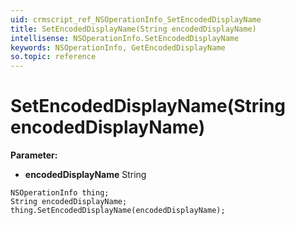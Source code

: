```yaml
---
uid: crmscript_ref_NSOperationInfo_SetEncodedDisplayName
title: SetEncodedDisplayName(String encodedDisplayName)
intellisense: NSOperationInfo.SetEncodedDisplayName
keywords: NSOperationInfo, GetEncodedDisplayName
so.topic: reference
---
```


# SetEncodedDisplayName(String encodedDisplayName)

**Parameter:** 
* **encodedDisplayName** String

```crmscript
NSOperationInfo thing;
String encodedDisplayName;
thing.SetEncodedDisplayName(encodedDisplayName);
```

